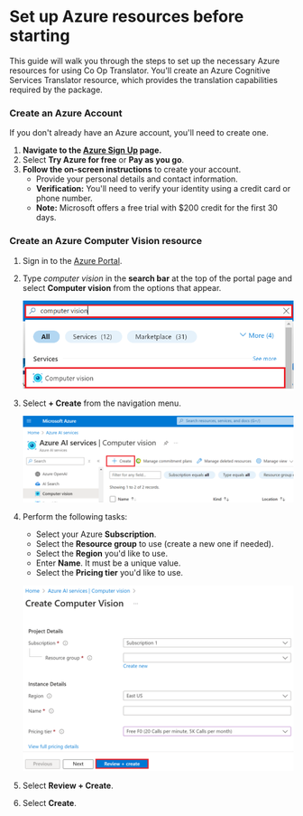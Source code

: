 # Set up Azure resources before starting

This guide will walk you through the steps to set up the necessary Azure resources for using Co Op Translator. You'll create an Azure Cognitive Services Translator resource, which provides the translation capabilities required by the package.

### Create an Azure Account

If you don't already have an Azure account, you'll need to create one.

1. **Navigate to the [Azure Sign Up](https://azure.microsoft.com/free/) page.**
2. Select **Try Azure for free** or **Pay as you go**.
3. **Follow the on-screen instructions** to create your account.
   - Provide your personal details and contact information.
   - **Verification:** You'll need to verify your identity using a credit card or phone number.
   - **Note:** Microsoft offers a free trial with \$200 credit for the first 30 days.

### Create an Azure Computer Vision resource

1. Sign in to the [Azure Portal](https://portal.azure.com/).

1. Type *computer vision* in the **search bar** at the top of the portal page and select **Computer vision** from the options that appear.

    ![Type computervision.](../imgs/type-computervision.png)

1. Select **+ Create** from the navigation menu.

    ![Select create.](../imgs/create-computervision.png)

1. Perform the following tasks:

    - Select your Azure **Subscription**.
    - Select the **Resource group** to use (create a new one if needed).
    - Select the **Region** you'd like to use.
    - Enter **Name**. It must be a unique value.
    - Select the **Pricing tier** you'd like to use.

    ![Fill computer vision.](../imgs/fill-computervision.png)

1. Select **Review + Create**.

1. Select **Create**.

